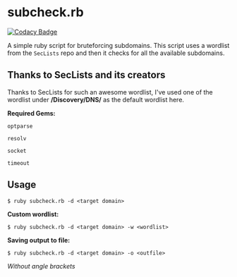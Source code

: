 # subcheck.rb

[![Codacy Badge](https://api.codacy.com/project/badge/Grade/6adeeddfa49d49c39e34757b1e4c811f)](https://app.codacy.com/manual/test.uname8/subcheck?utm_source=github.com&utm_medium=referral&utm_content=isrsahilmk/subcheck&utm_campaign=Badge_Grade_Settings)

A simple ruby script for bruteforcing subdomains. 
This script uses a wordlist from the ` SecLists ` repo and then it checks for all the available subdomains.

## Thanks to SecLists and its creators

Thanks to SecLists for such an awesome wordlist, I've used one of the wordlist under **/Discovery/DNS/** as the default wordlist here.

**Required Gems:**
```
optparse

resolv

socket

timeout
```
## Usage

``` 
$ ruby subcheck.rb -d <target domain>
```
**Custom wordlist:**
```
$ ruby subcheck.rb -d <target domain> -w <wordlist>
```

**Saving output to file:**
```
$ ruby subcheck.rb -d <target domain> -o <outfile>
```

*Without angle brackets*


